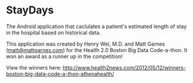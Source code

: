 StayDays
========

The Android application that caclulates a patient's estimated length of stay in the hospital based on historical data.

This application was created by Henry Wei, M.D. and Matt Garnes (matt@mattgarnes.com) for the Health 2.0
Boston Big Data Code-a-thon. It won an award as a runner up in the competition!

View the winners here:
http://www.health2news.com/2012/05/12/winners-boston-big-data-code-a-thon-athenahealth/